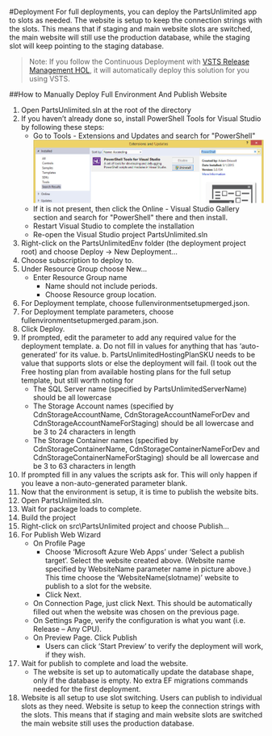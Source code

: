 #Deployment
For full deployments, you can deploy the PartsUnlimited app to slots as needed. The website is setup to keep the connection strings with the slots. This means that if staging and main website slots are switched, the main website will still use the production database, while the staging slot will keep pointing to the staging database.

> Note: If you follow the Continuous Deployment with [VSTS Release Management HOL](https://github.com/Microsoft/PartsUnlimited/tree/aspnet45/docs/HOL_Continuous_Deployment_Release_Management), it will automatically deploy this solution for you using VSTS.

##How to Manually Deploy Full Environment And Publish Website
1.	Open PartsUnlimited.sln at the root of the directory
1.	If you haven’t already done so, install PowerShell Tools for Visual Studio by following these steps:
    * Go to Tools - Extensions and Updates and search for "PowerShell"
    ![PowerShell Tools for Visual Studio](./img/PowerShellToolsVS.jpg)
    * If it is not present, then click the Online - Visual Studio Gallery section and search for "PowerShell" there and then install.
    * Restart Visual Studio to complete the installation
    * Re-open the Visual Studio project PartsUnlimited.sln
1.	Right-click on the PartsUnlimitedEnv folder (the deployment project root) and choose Deploy -> New Deployment…
1.	Choose subscription to deploy to.
1.	Under Resource Group choose New…
    * Enter Resource Group name 
       * Name should not include periods.
        * Choose Resource group location.
1.	For Deployment template, choose fullenvironmentsetupmerged.json.
1.	For Deployment template parameters, choose fullenvironmentsetupmerged.param.json.
1.	Click Deploy.
1.	If prompted, edit the parameter to add any required value for the deployment template.
a.	Do not fill in values for anything that has ‘auto-generated’ for its value.
b.	PartsUnlimitedHostingPlanSKU needs to be value that supports slots or else the deployment will fail.  (I took out the Free hosting plan from available hosting plans for the full setup template, but still worth noting for
    * The SQL Server name (specified by PartsUnlimitedServerName) should be all lowercase
    * The Storage Account names (specified by CdnStorageAccountName, CdnStorageAccountNameForDev and CdnStorageAccountNameForStaging) should be all lowercase and be 3 to 24 characters in length
    * The Storage Container names (specified by CdnStorageContainerName, CdnStorageContainerNameForDev and CdnStorageContainerNameForStaging) should be all lowercase and be 3 to 63 characters in length
1.	If prompted fill in any values the scripts ask for.  This will only happen if you leave a non-auto-generated parameter blank.
1.	Now that the environment is setup, it is time to publish the website bits.
1.	Open PartsUnlimited.sln.
1.	Wait for package loads to complete. 
1.	Build the project
1.	Right-click on src\PartsUnlimited project and choose Publish…
1.	For Publish Web Wizard
    * On Profile Page
        * Choose ‘Microsoft Azure Web Apps’ under ‘Select a publish target’.  Select the website created above.  (Website name specified by WebsiteName parameter name in picture above.)  This time choose the ‘WebsiteName(slotname)’ website to publish to a slot for the website.
        * Click Next.
    * On Connection Page, just click Next.  This should be automatically filled out when the website was chosen on the previous page.
    * On Settings Page, verify the configuration is what you want (i.e. Release – Any CPU).
    * On Preview Page.  Click Publish
        * Users can click ‘Start Preview’ to verify the deployment will work, if they wish.  
1.	Wait for publish to complete and load the website.
    * The website is set up to automatically update the database shape, only if the database is empty.  No extra EF migrations commands needed for the first deployment.
1.	Website is all setup to use slot switching.  Users can publish to individual slots as they need.  Website is setup to keep the connection strings with the slots.  This means that if staging and main website slots are switched the main website still uses the production database.
